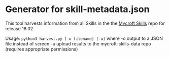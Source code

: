 # Generator for skill-metadata.json

This tool harvests information from all Skills in the the
[Mycroft Skills](https://github.com/MycroftAI/my) repo for release 18.02.

Usage:  ```python3 harvest.py [-o filename] [-u]```
where
        -o  output to a JSON file instead of screen
        -u  upload results to the mycroft-skills-data repo
            (requires appropriate permissions)